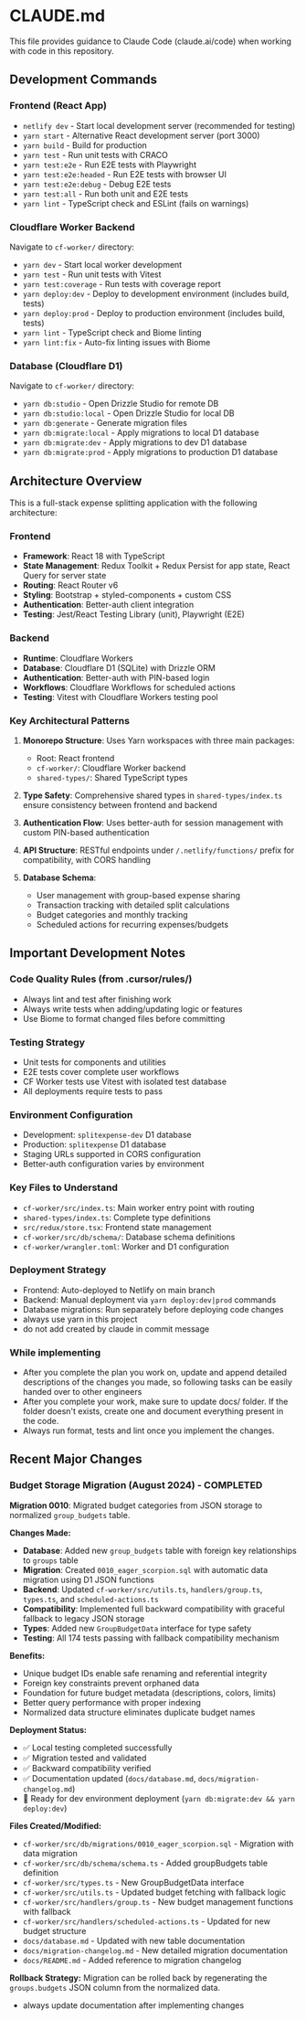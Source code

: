 # CLAUDE.md

This file provides guidance to Claude Code (claude.ai/code) when working with code in this repository.

## Development Commands

### Frontend (React App)
- `netlify dev` - Start local development server (recommended for testing)
- `yarn start` - Alternative React development server (port 3000)
- `yarn build` - Build for production
- `yarn test` - Run unit tests with CRACO
- `yarn test:e2e` - Run E2E tests with Playwright
- `yarn test:e2e:headed` - Run E2E tests with browser UI
- `yarn test:e2e:debug` - Debug E2E tests
- `yarn test:all` - Run both unit and E2E tests
- `yarn lint` - TypeScript check and ESLint (fails on warnings)

### Cloudflare Worker Backend
Navigate to `cf-worker/` directory:
- `yarn dev` - Start local worker development
- `yarn test` - Run unit tests with Vitest
- `yarn test:coverage` - Run tests with coverage report
- `yarn deploy:dev` - Deploy to development environment (includes build, tests)
- `yarn deploy:prod` - Deploy to production environment (includes build, tests)
- `yarn lint` - TypeScript check and Biome linting
- `yarn lint:fix` - Auto-fix linting issues with Biome

### Database (Cloudflare D1)
Navigate to `cf-worker/` directory:
- `yarn db:studio` - Open Drizzle Studio for remote DB
- `yarn db:studio:local` - Open Drizzle Studio for local DB
- `yarn db:generate` - Generate migration files
- `yarn db:migrate:local` - Apply migrations to local D1 database
- `yarn db:migrate:dev` - Apply migrations to dev D1 database
- `yarn db:migrate:prod` - Apply migrations to production D1 database

## Architecture Overview

This is a full-stack expense splitting application with the following architecture:

### Frontend
- **Framework**: React 18 with TypeScript
- **State Management**: Redux Toolkit + Redux Persist for app state, React Query for server state
- **Routing**: React Router v6
- **Styling**: Bootstrap + styled-components + custom CSS
- **Authentication**: Better-auth client integration
- **Testing**: Jest/React Testing Library (unit), Playwright (E2E)

### Backend
- **Runtime**: Cloudflare Workers
- **Database**: Cloudflare D1 (SQLite) with Drizzle ORM
- **Authentication**: Better-auth with PIN-based login
- **Workflows**: Cloudflare Workflows for scheduled actions
- **Testing**: Vitest with Cloudflare Workers testing pool

### Key Architectural Patterns

1. **Monorepo Structure**: Uses Yarn workspaces with three main packages:
   - Root: React frontend
   - `cf-worker/`: Cloudflare Worker backend
   - `shared-types/`: Shared TypeScript types

2. **Type Safety**: Comprehensive shared types in `shared-types/index.ts` ensure consistency between frontend and backend

3. **Authentication Flow**: Uses better-auth for session management with custom PIN-based authentication

4. **API Structure**: RESTful endpoints under `/.netlify/functions/` prefix for compatibility, with CORS handling

5. **Database Schema**: 
   - User management with group-based expense sharing
   - Transaction tracking with detailed split calculations
   - Budget categories and monthly tracking
   - Scheduled actions for recurring expenses/budgets

## Important Development Notes

### Code Quality Rules (from .cursor/rules/)
- Always lint and test after finishing work
- Always write tests when adding/updating logic or features
- Use Biome to format changed files before committing

### Testing Strategy
- Unit tests for components and utilities
- E2E tests cover complete user workflows
- CF Worker tests use Vitest with isolated test database
- All deployments require tests to pass

### Environment Configuration
- Development: `splitexpense-dev` D1 database
- Production: `splitexpense` D1 database  
- Staging URLs supported in CORS configuration
- Better-auth configuration varies by environment

### Key Files to Understand
- `cf-worker/src/index.ts`: Main worker entry point with routing
- `shared-types/index.ts`: Complete type definitions
- `src/redux/store.tsx`: Frontend state management
- `cf-worker/src/db/schema/`: Database schema definitions
- `cf-worker/wrangler.toml`: Worker and D1 configuration

### Deployment Strategy
- Frontend: Auto-deployed to Netlify on main branch
- Backend: Manual deployment via `yarn deploy:dev|prod` commands
- Database migrations: Run separately before deploying code changes
- always use yarn in this project
- do not add created by claude in commit message

### While implementing
- After you complete the plan you work on, update and append detailed descriptions of the changes you made, so following tasks can be easily handed over to other engineers
- After you complete your work, make sure to update docs/ folder. If the folder doesn't exists, create one and document everything present in the code.
- Always run format, tests and lint once you implement the changes.

## Recent Major Changes

### Budget Storage Migration (August 2024) - COMPLETED
**Migration 0010**: Migrated budget categories from JSON storage to normalized `group_budgets` table.

**Changes Made:**
- **Database**: Added new `group_budgets` table with foreign key relationships to `groups` table
- **Migration**: Created `0010_eager_scorpion.sql` with automatic data migration using D1 JSON functions
- **Backend**: Updated `cf-worker/src/utils.ts`, `handlers/group.ts`, `types.ts`, and `scheduled-actions.ts`
- **Compatibility**: Implemented full backward compatibility with graceful fallback to legacy JSON storage
- **Types**: Added new `GroupBudgetData` interface for type safety
- **Testing**: All 174 tests passing with fallback compatibility mechanism

**Benefits:**
- Unique budget IDs enable safe renaming and referential integrity
- Foreign key constraints prevent orphaned data
- Foundation for future budget metadata (descriptions, colors, limits)
- Better query performance with proper indexing
- Normalized data structure eliminates duplicate budget names

**Deployment Status:**
- ✅ Local testing completed successfully
- ✅ Migration tested and validated
- ✅ Backward compatibility verified
- ✅ Documentation updated (`docs/database.md`, `docs/migration-changelog.md`)
- 🔄 Ready for dev environment deployment (`yarn db:migrate:dev && yarn deploy:dev`)

**Files Created/Modified:**
- `cf-worker/src/db/migrations/0010_eager_scorpion.sql` - Migration with data migration
- `cf-worker/src/db/schema/schema.ts` - Added groupBudgets table definition  
- `cf-worker/src/types.ts` - New GroupBudgetData interface
- `cf-worker/src/utils.ts` - Updated budget fetching with fallback logic
- `cf-worker/src/handlers/group.ts` - New budget management functions with fallback
- `cf-worker/src/handlers/scheduled-actions.ts` - Updated for new budget structure
- `docs/database.md` - Updated with new table documentation
- `docs/migration-changelog.md` - New detailed migration documentation
- `docs/README.md` - Added reference to migration changelog

**Rollback Strategy:** Migration can be rolled back by regenerating the `groups.budgets` JSON column from the normalized data.
- always update documentation after implementing changes